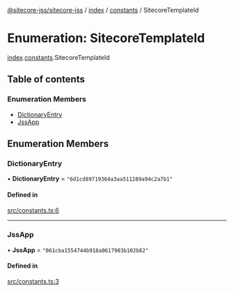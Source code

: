 [@sitecore-jss/sitecore-jss](../README.md) / [index](../modules/index.md) / [constants](../modules/index.constants.md) / SitecoreTemplateId

# Enumeration: SitecoreTemplateId

[index](../modules/index.md).[constants](../modules/index.constants.md).SitecoreTemplateId

## Table of contents

### Enumeration Members

- [DictionaryEntry](index.constants.SitecoreTemplateId.md#dictionaryentry)
- [JssApp](index.constants.SitecoreTemplateId.md#jssapp)

## Enumeration Members

### DictionaryEntry

• **DictionaryEntry** = `"6d1cd89719364a3aa511289a94c2a7b1"`

#### Defined in

[src/constants.ts:6](https://github.com/Sitecore/jss/blob/cf1ffc37b/packages/sitecore-jss/src/constants.ts#L6)

---

### JssApp

• **JssApp** = `"061cba1554744b918a0617903b102b82"`

#### Defined in

[src/constants.ts:3](https://github.com/Sitecore/jss/blob/cf1ffc37b/packages/sitecore-jss/src/constants.ts#L3)

